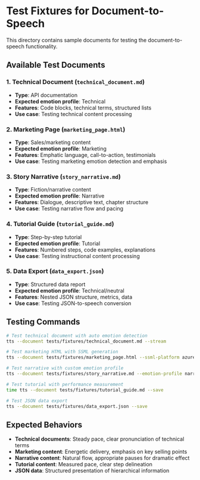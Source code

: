 # Test Fixtures for Document-to-Speech

This directory contains sample documents for testing the document-to-speech functionality.

## Available Test Documents

### 1. Technical Document (`technical_document.md`)
- **Type**: API documentation
- **Expected emotion profile**: Technical
- **Features**: Code blocks, technical terms, structured lists
- **Use case**: Testing technical content processing

### 2. Marketing Page (`marketing_page.html`)
- **Type**: Sales/marketing content
- **Expected emotion profile**: Marketing
- **Features**: Emphatic language, call-to-action, testimonials
- **Use case**: Testing marketing emotion detection and emphasis

### 3. Story Narrative (`story_narrative.md`)
- **Type**: Fiction/narrative content
- **Expected emotion profile**: Narrative
- **Features**: Dialogue, descriptive text, chapter structure
- **Use case**: Testing narrative flow and pacing

### 4. Tutorial Guide (`tutorial_guide.md`)
- **Type**: Step-by-step tutorial
- **Expected emotion profile**: Tutorial
- **Features**: Numbered steps, code examples, explanations
- **Use case**: Testing instructional content processing

### 5. Data Export (`data_export.json`)
- **Type**: Structured data report
- **Expected emotion profile**: Technical/neutral
- **Features**: Nested JSON structure, metrics, data
- **Use case**: Testing JSON-to-speech conversion

## Testing Commands

```bash
# Test technical document with auto emotion detection
tts --document tests/fixtures/technical_document.md --stream

# Test marketing HTML with SSML generation
tts --document tests/fixtures/marketing_page.html --ssml-platform azure --save

# Test narrative with custom emotion profile
tts --document tests/fixtures/story_narrative.md --emotion-profile narrative --stream

# Test tutorial with performance measurement
time tts --document tests/fixtures/tutorial_guide.md --save

# Test JSON data export
tts --document tests/fixtures/data_export.json --save
```

## Expected Behaviors

- **Technical documents**: Steady pace, clear pronunciation of technical terms
- **Marketing content**: Energetic delivery, emphasis on key selling points
- **Narrative content**: Natural flow, appropriate pauses for dramatic effect
- **Tutorial content**: Measured pace, clear step delineation
- **JSON data**: Structured presentation of hierarchical information